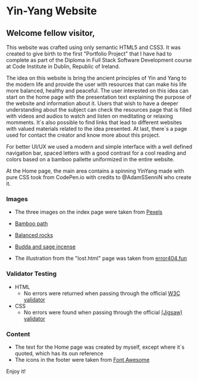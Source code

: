 # Yin-Yang Website

## Welcome fellow visitor,

This website was crafted using only semantic HTML5 and CSS3. It was created to give birth to the first "Portfolio Project" that I have had to complete as part of the Diploma in Full Stack Software Development course at Code Institute in Dublin, Republic of Ireland. 

The idea on this website is bring the ancient principles of Yin and Yang to the modern life and provide the user with resources that can make his life more balanced, healthy and peaceful. The user interested on this idea can start on the home page with the presentation text explaining the purpose of the website and information about it. Users that wish to have a deeper understanding about the subject can check the resources page that is filled with videos and audios to watch and listen on meditating or relaxing momments. It´s also possible to find links that lead to different websites with valued materials related to the idea presented. At last, there´s a page used for contact the creator and know more about this project.

For better UI/UX we used a modern and simple interface with a well defined navigation bar, spaced letters with a good contrast for a cool reading and colors based on a bamboo pallette uniformized in the entire website.

At the Home page, the main area contains a spinning YinYang made with pure CSS took from CodePen.io with credits to @AdamSSenniN who create it.

### Images

- The three images on the index page were taken from [Pexels](https://www.pexels.com/)
- [Bamboo path](https://www.pexels.com/photo/boardwalk-between-trees-4925235/)
- [Balanced rocks](https://www.pexels.com/photo/balance-macro-ocean-pebbles-235990/)
- [Budda and sage incense](https://www.pexels.com/photo/stone-buddha-and-sage-incense-bundle-in-bowl-on-marble-shelf-4203071/)

- The illustration from the "lost.html" page was taken from [error404.fun](https://error404.fun/)

### Validator Testing 

- HTML
  - No errors were returned when passing through the official [W3C validator](#)
- CSS
  - No errors were found when passing through the official [(Jigsaw) validator](#)

### Content 

- The text for the Home page was created by myself, except where it´s quoted, which has its oun reference 
- The icons in the footer were taken from [Font Awesome](https://fontawesome.com/)


Enjoy it!